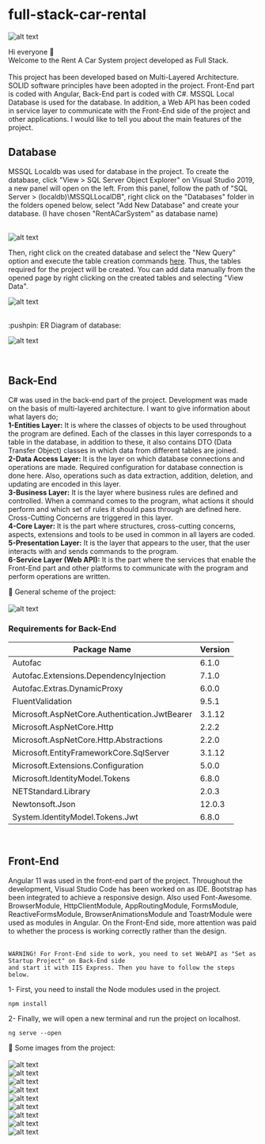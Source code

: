 # full-stack-car-rental

![alt text](https://i.hizliresim.com/7TfAdR.png)

Hi everyone :wave: <br>
Welcome to the Rent A Car System project developed as Full Stack. <br> <br>
This project has been developed based on Multi-Layered Architecture. 
SOLID software principles have been adopted in the project. 
Front-End part is coded with Angular, Back-End part is coded with C#. 
MSSQL Local Database is used for the database. 
In addition, a Web API has been coded in service layer to communicate with the Front-End side of the project and other applications. 
I would like to tell you about the main features of the project.
<br>

<h2>
Database
</h2>
MSSQL Localdb was used for database in the project. 
To create the database, click "View > SQL Server Object Explorer" on Visual Studio 2019, a new panel will open on the left. 
From this panel, follow the path of "SQL Server > (localdb)\MSSQLLocalDB", right click on the "Databases" folder in the folders opened below, 
select "Add New Database" and create your database. (I have chosen "RentACarSystem" as database name) <br>
<br>

![alt text](https://i.hizliresim.com/9oNgBu.png)

Then, right click on the created database and select the "New Query" option and execute the table creation commands <a href="https://github.com/melihkaratekin/Full-Stack-Rent-A-Car-System/blob/main/Back-End/CreateTableScript.sql">here</a>. 
Thus, the tables required for the project will be created. 
You can add data manually from the opened page by right clicking on the created tables and selecting "View Data".

![alt text](https://i.hizliresim.com/cB91j4.png)

<br>
:pushpin: ER Diagram of database: <br>

![alt text](https://i.hizliresim.com/u7rqgR.png)

<br>

<h2>
Back-End
</h2>
C# was used in the back-end part of the project. Development was made on the basis of multi-layered architecture. I want to give information about what layers do; <br>
<b>1-Entities Layer:</b> It is where the classes of objects to be used throughout the program are defined. 
Each of the classes in this layer corresponds to a table in the database, in addition to these, it also contains DTO (Data Transfer Object) classes in which data from different tables are joined. <br>
<b>2-Data Access Layer:</b> It is the layer on which database connections and operations are made. Required configuration for database connection is done here. 
Also, operations such as data extraction, addition, deletion, and updating are encoded in this layer. <br>
<b>3-Business Layer:</b> It is the layer where business rules are defined and controlled. When a command comes to the program, 
what actions it should perform and which set of rules it should pass through are defined here. Cross-Cutting Concerns are triggered in this layer. <br>
<b>4-Core Layer:</b> It is the part where structures, cross-cutting concerns, aspects, extensions and tools to be used in common in all layers are coded. <br>
<b>5-Presentation Layer:</b> It is the layer that appears to the user, that the user interacts with and sends commands to the program. <br>
<b>6-Service Layer (Web API):</b> It is the part where the services that enable the Front-End part and other platforms to communicate with the program and perform operations are written. <br>

:pushpin: General scheme of the project:
<br><br>
![alt text](https://i.hizliresim.com/fmnoOo.png)
<br>

<h3>
Requirements for Back-End
</h3>

| Package Name  | Version |
| ------------- | ------------- |
| Autofac | 6.1.0  |
| Autofac.Extensions.DependencyInjection  | 7.1.0  |
| Autofac.Extras.DynamicProxy  | 6.0.0  |
| FluentValidation  | 9.5.1  |
| Microsoft.AspNetCore.Authentication.JwtBearer  | 3.1.12  |
| Microsoft.AspNetCore.Http  | 2.2.2 |
| Microsoft.AspNetCore.Http.Abstractions  | 2.2.0  |
| Microsoft.EntityFrameworkCore.SqlServer  | 3.1.12  |
| Microsoft.Extensions.Configuration  | 5.0.0  |
| Microsoft.IdentityModel.Tokens  | 6.8.0  |
| NETStandard.Library  | 2.0.3  |
| Newtonsoft.Json  | 12.0.3  |
| System.IdentityModel.Tokens.Jwt | 6.8.0 |

<br>
<h2>
Front-End
</h2>
Angular 11 was used in the front-end part of the project. Throughout the development, Visual Studio Code has been worked on as IDE. Bootstrap has been integrated to achieve a responsive design.
Also used Font-Awesome. BrowserModule, HttpClientModule, AppRoutingModule, FormsModule, ReactiveFormsModule, BrowserAnimationsModule and ToastrModule were used as modules in Angular. 
On the Front-End side, more attention was paid to whether the process is working correctly rather than the design. <br>
<br>

```
WARNING! For Front-End side to work, you need to set WebAPI as "Set as Startup Project" on Back-End side 
and start it with IIS Express. Then you have to follow the steps below.
```
1- First, you need to install the Node modules used in the project. <br>
```
npm install
```
2- Finally, we will open a new terminal and run the project on localhost. <br>
```
ng serve --open
```

:pushpin: Some images from the project:
<br><br>
![alt text](https://i.hizliresim.com/t8ZIVI.png) <br>
![alt text](https://i.hizliresim.com/5ne26l.png) <br>
![alt text](https://i.hizliresim.com/qfVlQv.png) <br>
![alt text](https://i.hizliresim.com/Ihqcyq.png) <br>
![alt text](https://i.hizliresim.com/Hm3RQM.png) <br>
![alt text](https://i.hizliresim.com/vkXjeY.png) <br>
![alt text](https://i.hizliresim.com/VHJtrw.png) <br>
![alt text](https://i.hizliresim.com/x4LrJa.png) <br>
![alt text](https://i.hizliresim.com/tbbss3.png) <br>
<br>

<br>

